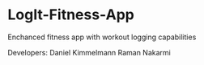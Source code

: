 # LogIt-Fitness-App

Enchanced fitness app with workout logging capabilities

Developers:
Daniel Kimmelmann
Raman Nakarmi